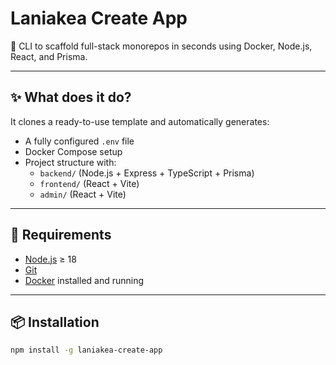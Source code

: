 # Laniakea Create App

🚀 CLI to scaffold full-stack monorepos in seconds using Docker, Node.js, React, and Prisma.

---

## ✨ What does it do?

It clones a ready-to-use template and automatically generates:

- A fully configured `.env` file
- Docker Compose setup
- Project structure with:
  - `backend/` (Node.js + Express + TypeScript + Prisma)
  - `frontend/` (React + Vite)
  - `admin/` (React + Vite)

---

## 🧱 Requirements

- [Node.js](https://nodejs.org) ≥ 18
- [Git](https://git-scm.com/)
- [Docker](https://www.docker.com/) installed and running

---

## 📦 Installation

```bash
npm install -g laniakea-create-app